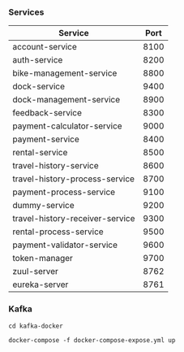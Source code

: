 ### Services

| Service  |  Port |
| ------------ | ------------ |
| account-service  | 8100  |
| auth-service  | 8200  |
| bike-management-service  | 8800  |
| dock-service  | 9400  |
| dock-management-service  | 8900  |
| feedback-service  | 8300  |
| payment-calculator-service  | 9000  |
| payment-service  | 8400  |
| rental-service  | 8500  |
| travel-history-service  | 8600  |
| travel-history-process-service  | 8700  |
| payment-process-service  | 9100  |
| dummy-service  | 9200  |
| travel-history-receiver-service  | 9300  |
| rental-process-service  | 9500  |
| payment-validator-service  | 9600  |
| token-manager  | 9700  |
| zuul-server  | 8762  |
| eureka-server  | 8761  ||

### Kafka
```cd kafka-docker```

```docker-compose -f docker-compose-expose.yml up```